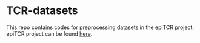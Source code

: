 # TCR-datasets

This repo contains codes for preprocessing datasets in the epiTCR project. epiTCR project can be found [here](https://github.com/ddiem-ri-4D/epiTCR).

